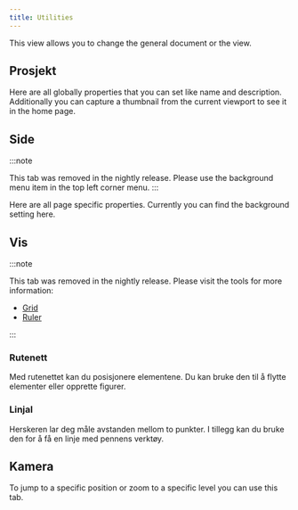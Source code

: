 ```yaml
---
title: Utilities
---
```


This view allows you to change the general document or the view.

## Prosjekt

Here are all globally properties that you can set like name and description.
Additionally you can capture a thumbnail from the current viewport to see it in the home page.

## Side

:::note

This tab was removed in the nightly release.
Please use the background menu item in the top left corner menu.
:::

Here are all page specific properties. Currently you can find the background setting here.

## Vis

:::note

This tab was removed in the nightly release.
Please visit the tools for more information:

- [Grid](/docs/v2/tools/grid)
- [Ruler](/docs/v2/tools/ruler)

:::

### Rutenett

Med rutenettet kan du posisjonere elementene. Du kan bruke den til å flytte elementer eller opprette figurer.

### Linjal

Herskeren lar deg måle avstanden mellom to punkter. I tillegg kan du bruke den for å få en linje med pennens verktøy.

## Kamera

To jump to a specific position or zoom to a specific level you can use this tab.
